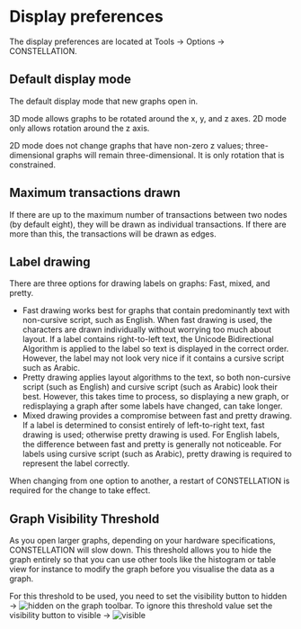 # Display preferences

The display preferences are located at Tools -&gt; Options -&gt;
CONSTELLATION.

## Default display mode

The default display mode that new graphs open in.

3D mode allows graphs to be rotated around the x, y, and z axes. 2D mode
only allows rotation around the z axis.

2D mode does not change graphs that have non-zero z values;
three-dimensional graphs will remain three-dimensional. It is only
rotation that is constrained.

## Maximum transactions drawn

If there are up to the maximum number of transactions between two nodes
(by default eight), they will be drawn as individual transactions. If
there are more than this, the transactions will be drawn as edges.

## Label drawing

There are three options for drawing labels on graphs: Fast, mixed, and
pretty.

-   Fast drawing works best for graphs that contain predominantly text
    with non-cursive script, such as English. When fast drawing is used,
    the characters are drawn individually without worrying too much
    about layout. If a label contains right-to-left text, the Unicode
    Bidirectional Algorithm is applied to the label so text is displayed
    in the correct order. However, the label may not look very nice if
    it contains a cursive script such as Arabic.
-   Pretty drawing applies layout algorithms to the text, so both
    non-cursive script (such as English) and cursive script (such as
    Arabic) look their best. However, this takes time to process, so
    displaying a new graph, or redisplaying a graph after some labels
    have changed, can take longer.
-   Mixed drawing provides a compromise between fast and pretty drawing.
    If a label is determined to consist entirely of left-to-right text,
    fast drawing is used; otherwise pretty drawing is used. For English
    labels, the difference between fast and pretty is generally not
    noticeable. For labels using cursive script (such as Arabic), pretty
    drawing is required to represent the label correctly.

When changing from one option to another, a restart of CONSTELLATION is
required for the change to take effect.

## Graph Visibility Threshold

As you open larger graphs, depending on your hardware specifications,
CONSTELLATION will slow down. This threshold allows you to hide the
graph entirely so that you can use other tools like the histogram or
table view for instance to modify the graph before you visualise the
data as a graph.

For this threshold to be used, you need to set the visibility button to
hidden -&gt; ![hidden](resources/hidden.png) on the graph toolbar. To
ignore this threshold value set the visibility button to visible -&gt;
![visible](resources/visible.png)
